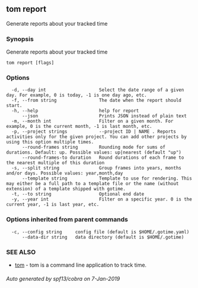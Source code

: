 ## tom report

Generate reports about your tracked time

### Synopsis

Generate reports about your tracked time

```
tom report [flags]
```

### Options

```
  -d, --day int                    Select the date range of a given day. For example, 0 is today, -1 is one day ago, etc.
  -f, --from string                The date when the report should start.
  -h, --help                       help for report
      --json                       Prints JSON instead of plain text
  -m, --month int                  Filter on a given month. For example, 0 is the current month, -1 is last month, etc.
  -p, --project strings            --project ID | NAME . Reports activities only for the given project. You can add other projects by using this option multiple times.
      --round-frames string        Rounding mode for sums of durations. Default: up. Possible values: up|nearest (default "up")
      --round-frames-to duration   Round durations of each frame to the nearest multiple of this duration
  -s, --split string               Group frames into years, months and/or days. Possible values: year,month,day
      --template string            Template to use for rendering. This may either be a full path to a template file or the name (without extension) of a template shipped with gotime.
  -t, --to string                  Optional end date
  -y, --year int                   Filter on a specific year. 0 is the current year, -1 is last year, etc.
```

### Options inherited from parent commands

```
  -c, --config string     config file (default is $HOME/.gotime.yaml)
      --data-dir string   data directory (default is $HOME/.gotime)
```

### SEE ALSO

* [tom](tom.md)	 - tom is a command line application to track time.

###### Auto generated by spf13/cobra on 7-Jan-2019
